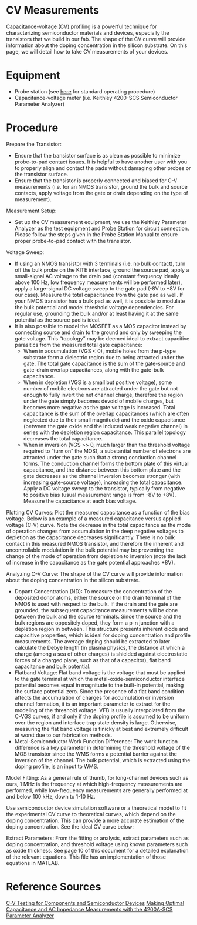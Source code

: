 # CV Measurements

[Capacitance-voltage (CV) profiling](https://en.wikipedia.org/wiki/Capacitance%E2%80%93voltage_profiling) is a powerful technique for characterizing semiconductor materials and devices, especially the transistors that we build in our fab. The shape of the CV curve will provide information about the doping concentration in the silicon substrate. On this page, we will detail how to take CV measurements of your devices.

# Equipment
- Probe station (see [here](https://hacker-fab.gitbook.io/hacker-fab-space/standard-operating-procedures/probe-station-sop) for standard operating procedure)
- Capacitance-voltage meter (i.e. Keithley 4200-SCS Semiconductor Parameter Analyzer)

# Procedure

Prepare the Transistor:
- Ensure that the transistor surface is as clean as possible to minimize probe-to-pad contact issues. It is helpful to have another user with you to properly align and contact the pads without damaging other probes or the transistor surface.
- Ensure that the transistor is properly connected and biased for C-V measurements (i.e. for an NMOS transistor, ground the bulk and source contacts, apply voltage from the gate or drain depending on the type of measurement).

Measurement Setup:
- Set up the CV measurement equipment, we use the Keithley Parameter Analyzer as the test equipment and Probe Station for circuit connection. Please follow the steps given in the Probe Station Manual to ensure proper probe-to-pad contact with the transistor.

Voltage Sweep:
- If using an NMOS transistor with 3 terminals (i.e. no bulk contact), turn off the bulk probe on the KITE interface, ground the source pad, apply a small-signal AC voltage to the drain pad (constant frequency ideally above 100 Hz, low frequency measurements will be performed later), apply a large-signal DC voltage sweep to the gate pad (-8V to +8V for our case). Measure the total capacitance from the gate pad as well. If your NMOS transistor has a bulk pad as well, it is possible to modulate the bulk potential and model threshold voltage dependencies. For regular use, grounding the bulk and/or at least having it at the same potential as the source pad is ideal.
- It is also possible to model the MOSFET as a MOS capacitor instead by connecting source and drain to the ground and only by sweeping the gate voltage. This “topology” may be deemed ideal to extract capacitive parasitics from the measured total gate capacitance:
    - When in accumulation (VGS < 0), mobile holes from the p-type substrate form a dielectric region due to being attracted under the gate. The total gate capacitance is the sum of the gate-source and gate-drain overlap capacitances, along with the gate-bulk capacitance.
    - When in depletion (VGS is a small but positive voltage), some number of mobile electrons are attracted under the gate but not enough to fully invert the net channel charge, therefore the region under the gate simply becomes devoid of mobile charges, but becomes more negative as the gate voltage is increased. Total capacitance is the sum of the overlap capacitances (which are often neglected due to their small magnitude) and the oxide capacitance (between the gate oxide and the induced weak negative channel) in series with the depletion region capacitance. This parallel topology decreases the total capacitance.
    - When in inversion (VGS >> 0, much larger than the threshold voltage required to “turn on” the MOS), a substantial number of electrons are attracted under the gate such that a strong conduction channel forms. The conduction channel forms the bottom plate of this virtual capacitance, and the distance between this bottom plate and the gate decreases as the channel inversion becomes stronger (with increasing gate-source voltage), increasing the total capacitance.
Apply a DC voltage sweep to the transistor, typically from negative to positive bias (usual measurement range is from -8V to +8V). Measure the capacitance at each bias voltage.

Plotting CV Curves:
Plot the measured capacitance as a function of the bias voltage. Below is an example of a measured capacitance versus applied voltage (C-V) curve. Note the decrease in the total capacitance as the mode of operation changes from accumulation in the deep negative voltages to depletion as the capacitance decreases significantly. There is no bulk contact in this measured NMOS transistor, and therefore the inherent and uncontrollable modulation in the bulk potential may be preventing the change of the mode of operation from depletion to inversion (note the lack of increase in the capacitance as the gate potential approaches +8V).

Analyzing C-V Curve:
The shape of the CV curve will provide information about the doping concentration in the silicon substrate.
- Dopant Concentration (ND): To measure the concentration of the deposited donor atoms, either the source or the drain terminal of the NMOS is used with respect to the bulk. If the drain and the gate are grounded, the subsequent capacitance measurements will be done between the bulk and the source terminals. Since the source and the bulk regions are oppositely doped, they form a p-n junction with a depletion region in between. This structure presents inherent diode and capacitive properties, which is ideal for doping concentration and profile measurements. The average doping should be extracted to later calculate the Debye length (in plasma physics, the distance at which a charge (among a sea of other charges) is shielded against electrostatic forces of a charged plane, such as that of a capacitor), flat band capacitance and bulk potential.
- Flatband Voltage: Flat band voltage is the voltage that must be applied to the gate terminal at which the metal-oxide-semiconductor interface potential becomes equal in magnitude to the built-in potential, making the surface potential zero. Since the presence of a flat band condition affects the accumulation of charges for accumulation or inversion channel formation, it is an important parameter to extract for the modeling of the threshold voltage. VFB is usually interpolated from the C-VGS curves, if and only if the doping profile is assumed to be uniform over the region and interface trap state density is large. Otherwise, measuring the flat band voltage is finicky at best and extremely difficult at worst due to our fabrication methods.
- Metal-Semiconductor Work Function Difference: The work function difference is a key parameter in determining the threshold voltage of the MOS transistor since the WMS forms a potential barrier against the inversion of the channel. The bulk potential, which is extracted using the doping profile, is an input to WMS.

Model Fitting:
As a general rule of thumb, for long-channel devices such as ours, 1 MHz is the frequency at which high-frequency measurements are performed, while low-frequency measurements are generally performed at and below 100 kHz, down to 1-10 Hz.

Use semiconductor device simulation software or a theoretical model to fit the experimental CV curve to theoretical curves, which depend on the doping concentration. This can provide a more accurate estimation of the doping concentration. See the ideal CV curve below:

Extract Parameters:
From the fitting or analysis, extract parameters such as doping concentration, and threshold voltage using known parameters such as oxide thickness. See page 10 of this document for a detailed explanation of the relevant equations. This file has an implementation of those equations in MATLAB.

# Reference Sources
[C-V Testing for Components and Semiconductor Devices](https://download.tek.com/document/4200%20CV%20ApplicationsGuide.pdf)
[Making Optimal Capacitance and AC Impedance Measurements with the 4200A-SCS Parameter Analyzer](https://download.tek.com/document/1KW-61528-1_Making_Optimal_Capacitance_and_AC_Impedance_Measurements_4200A-SCS_040220.pdf)


